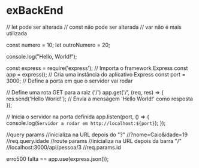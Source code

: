 # exBackEnd
// let pode ser alterada
// const não pode ser alterada
// var não é mais utilizada

const numero = 10;
let outroNumero = 20;

console.log("Hello, World!");

const express = require('express'); // Importa o framework Express
const app = express(); // Cria uma instância do aplicativo Express
const port = 3000; // Define a porta em que o servidor vai rodar

// Define uma rota GET para a raiz ('/')
app.get('/', (req, res) => {
  res.send('Hello World!'); // Envia a mensagem 'Hello World!' como resposta
});

// Inicia o servidor na porta definida
app.listen(port, () => {
console.log(`Servidor a rodar em http://localhost:${port}`);
});



//query params
    //inicializa na URL depois do "?"
    //?nome=Caio&idade=19
    //req.query.idade
    //route params
    //inicializa na URL depois da barra "/"
    //localhost:3000/api/pessoa/3
    //req.params.id

erro500 falta == app.use(express.json());
